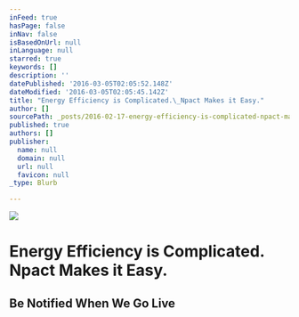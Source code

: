 ```yaml
---
inFeed: true
hasPage: false
inNav: false
isBasedOnUrl: null
inLanguage: null
starred: true
keywords: []
description: ''
datePublished: '2016-03-05T02:05:52.148Z'
dateModified: '2016-03-05T02:05:45.142Z'
title: "Energy Efficiency is Complicated.\_Npact Makes it Easy."
author: []
sourcePath: _posts/2016-02-17-energy-efficiency-is-complicated-npact-makes-it-easy.md
published: true
authors: []
publisher:
  name: null
  domain: null
  url: null
  favicon: null
_type: Blurb

---
```

![](https://the-grid-user-content.s3-us-west-2.amazonaws.com/849631ed-217f-4b20-b5b9-344ccceee1a5.jpg)

# Energy Efficiency is Complicated. Npact Makes it Easy.

## Be Notified When We Go Live